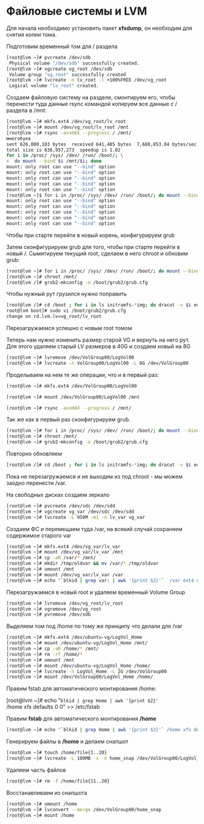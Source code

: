 # Файловые системы и LVM


Для начала необходимо установить пакет **xfsdump**, он необходим для снятия копии тома.

Подготовим временный том для / раздела

```bash
[root@lvm ~]# pvcreate /dev/sdb
 Physical volume "/dev/sdb" successfully created.
[root@lvm ~]# vgcreate vg_root /dev/sdb
 Volume group "vg_root" successfully created
[root@lvm ~]# lvcreate -n lv_root -l +100%FREE /dev/vg_root
 Logical volume "lv_root" created.
```

Создаем файловую систему на разделе, смонтируем его, чтобы перенести туда данные
rsync командой копируем все данные с / раздела в /mnt:

```bash
[root@lvm ~]# mkfs.ext4 /dev/vg_root/lv_root
[root@lvm ~]# mount /dev/vg_root/lv_root /mnt
[root@lvm ~]# rsync -avxHAX --progress / /mnt/
многобукв
sent 626,000,103 bytes  received 641,485 bytes  7,688,853.84 bytes/sec
total size is 636,957,273  speedup is 1.02
for i in /proc/ /sys/ /dev/ /run/ /boot/; \
>  do mount --bind $i /mnt/$i; done
mount: only root can use "--bind" option
mount: only root can use "--bind" option
mount: only root can use "--bind" option
mount: only root can use "--bind" option
mount: only root can use "--bind" option
[root@lvm ~]$ for i in /proc/ /sys/ /dev/ /run/ /boot/; do mount --bind $i /mnt/$i; done
mount: only root can use "--bind" option
mount: only root can use "--bind" option
mount: only root can use "--bind" option
mount: only root can use "--bind" option
mount: only root can use "--bind" option

```

Чтобы при старте перейти в новый корень, конфигурируем grub

Затем сконфигурируем grub для того, чтобы при старте перейти в новый /.
Сымитируем текущий root, сделаем в него chroot и обновим grub:


```bash
[root@lvm ~]# for i in /proc/ /sys/ /dev/ /run/ /boot/; do mount --bind $i /mnt/$i; done
[root@lvm ~]# chroot /mnt/
[root@lvm /]# grub2-mkconfig -o /boot/grub2/grub.cfg
```

Чтобы нужный рут грузился нужно поправить

```bash
[root@lvm /]# cd /boot ; for i in ls initramfs-*img; do dracut -v $i echo $i|sed "s/initramfs-//g; s/.img//g" --force; done 
root@lvm boot]# sudo vi /boot/grub2/grub.cfg 
change on rd.lvm.lv=vg_root/lv_root
```
Перезагружаемся успешно с новым root томом

Теперь нам нужно изменить размер старой VG и вернуть на него рут. Для этого удаляем старый LV размеров в 40G и создаем новый на 8G

```bash
[root@lvm ~]# lvremove /dev/VolGroup00/LogVol00
[root@lvm ~]# lvcreate -n VolGroup00/LogVol00 -L 8G /dev/VolGroup00
```

Проделываем на нем те же операции, что и в первый раз:


```bash
[root@lvm ~]# mkfs.ext4 /dev/VolGroup00/LogVol00

[root@lvm ~]# mount /dev/VolGroup00/LogVol00 /mnt

[root@lvm ~]# rsync -avxHAX --progress / /mnt/

```



Так же как в первый раз cконфигурируем grub.
```bash
[root@lvm ~]# for i in /proc/ /sys/ /dev/ /run/ /boot/; do mount --bind $i /mnt/$i; done
[root@lvm ~]# chroot /mnt/
[root@lvm ~]# grub2-mkconfig -o /boot/grub2/grub.cfg
```

Повторно обновляем 

```bash
[root@lvm /]# cd /boot ; for i in ls initramfs-*img; do dracut -v $i echo $i|sed "s/initramfs-//g; s/.img//g" --force; done 
```

Пока не перезагружаемся и не выходим из под chroot - мы можем заодно перенести /var.

На свободных дисках создаем зеркало

```bash
[root@lvm ~]# pvcreate /dev/sdc /dev/sdd 
[root@lvm ~]# vgcreate vg_var /dev/sdc /dev/sdd 
[root@lvm ~]# lvcreate -L 950M -m1 -n lv_var vg_var 
```

Создаем ФС и перемещаем туда /var, на всякий случай сохраняем содержимое старого var

```bash
[root@lvm ~]# mkfs.ext4 /dev/vg_var/lv_var
[root@lvm ~]# mount /dev/vg_var/lv_var /mnt
[root@lvm ~]# cp -aR /var/* /mnt/
[root@lvm ~]# mkdir /tmp/oldvar && mv /var/* /tmp/oldvar
[root@lvm ~]# umount /mnt
[root@lvm ~]# mount /dev/vg_var/lv_var /var
[root@lvm ~]# echo "`blkid | grep var: | awk '{print $2}'`  /var ext4 defaults 0 0" >> /etc/fstab

```

Перезагружаемся в новый root и удаляем временный Volume Group

```bash
[root@lvm ~]# lvremove /dev/vg_root/lv_root 
[root@lvm ~]# vgremove /dev/vg_root 
[root@lvm ~]# pvremove /dev/sdb 
```

Выделяем том под /home по тому же принципу что делали для /var

```bash
[root@lvm ~]# mkfs.ext4 /dev/ubuntu-vg/LogVol_Home
[root@lvm ~]# mount /dev/ubuntu-vg/LogVol_Home /mnt/
[root@lvm ~]# cp -aR /home/* /mnt/
[root@lvm ~]# rm -rf /home/*
[root@lvm ~]# umount /mnt
[root@lvm ~]# mount /dev/ubuntu-vg/LogVol_Home /home/
[root@lvm ~]# lvcreate -n LogVol_Home -L 2G /dev/VolGroup00
[root@lvm ~]# mount /dev/VolGroup00/LogVol_Home /home/
```



Правим fstab для автоматического монтирования /home:

[root@lvm ~]# echo "`blkid | grep Home | awk '{print $2}'` \
 /home xfs defaults 0 0" >> /etc/fstab



Правим **fstab** для автоматического монтирования **/home** 

```bash
[root@lvm ~]# echo "`blkid | grep Home | awk '{print $2}'` /home xfs defaults 0 0" >> /etc/fstab
```

 Генерируем файлы в **/home** и делаем снапшот

```bash
[root@lvm ~]# touch /home/file{1..20} 
[root@lvm ~]# lvcreate -L 100MB -s -n home_snap /dev/VolGroup00/LogVol_Home
```

Удаляем часть файлов 

```bash
[root@lvm ~]# rm -f /home/file{11..20} 
```

Восстанавливаем из снапшота

```bash
[root@lvm ~]# umount /home 
[root@lvm ~]# lvconvert --merge /dev/VolGroup00/home_snap 
[root@lvm ~]# mount /home
```







